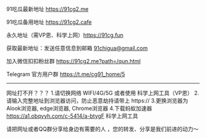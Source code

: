  91吃瓜最新地址 https://91cg2.me

91吃瓜备用地址  https://91cg2.cafe

永久地址（需VP恩、科学上网）https://91cg.fun

获取最新地址：发送任意信息到邮箱 91chigua@gmail.com

加入微信扣扣粉丝群  https://91cg2.me?path=/qun.html

Telegram 官方用户群  https://t.me/cg91_home/5


----------------------------------

网址打不开？？？
1.请切换网络 WIFI/4G/5G 或者使用 科学上网工具（VP恩）
2.请输入完整地址到浏览器访问，防止恶意劫持请带上 https://
3.更换浏览器为Alook浏览器, edge浏览器, Chrome浏览器
4.下载蚂蚁加速器 https://a1.obqyyh.com/c-5414/a-btygF 科学上网工具

请把网址或者QQ群分享给身边有需要的人 ，您的转发、分享是我们前进的动力～
